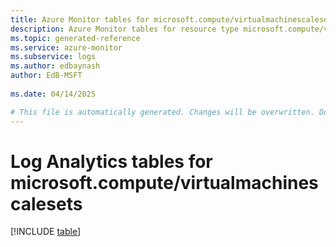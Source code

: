 ```yaml
---
title: Azure Monitor tables for microsoft.compute/virtualmachinescalesets
description: Azure Monitor tables for resource type microsoft.compute/virtualmachinescalesets
ms.topic: generated-reference
ms.service: azure-monitor
ms.subservice: logs
ms.author: edbaynash
author: EdB-MSFT
   
ms.date: 04/14/2025

# This file is automatically generated. Changes will be overwritten. Do not change this file directly.
---
```


# Log Analytics tables for microsoft.compute/virtualmachinescalesets  

[!INCLUDE [table](~/reusable-content/ce-skilling/azure/includes/azure-monitor/reference/tables/microsoft-compute_virtualmachinescalesets-include.md)]

